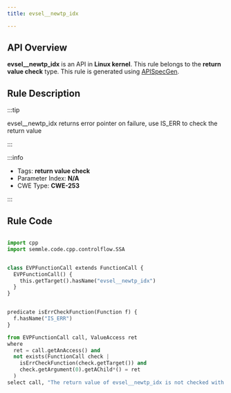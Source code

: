 ```yaml
---
title: evsel__newtp_idx

---
```



## API Overview
**evsel__newtp_idx** is an API in **Linux kernel**. This rule belongs to the **return value check** type. This rule is generated using [APISpecGen](../../tools/APISpecGen).
## Rule Description

:::tip

evsel__newtp_idx returns error pointer on failure, use IS_ERR to check the return value

:::

:::info

- Tags: **return value check**
- Parameter Index: **N/A**
- CWE Type: **CWE-253**

:::

## Rule Code
```python

import cpp
import semmle.code.cpp.controlflow.SSA


class EVPFunctionCall extends FunctionCall {
  EVPFunctionCall() {
    this.getTarget().hasName("evsel__newtp_idx")
  }
}


predicate isErrCheckFunction(Function f) {
  f.hasName("IS_ERR") 
}

from EVPFunctionCall call, ValueAccess ret
where
  ret = call.getAnAccess() and
  not exists(FunctionCall check |
    isErrCheckFunction(check.getTarget()) and
    check.getArgument(0).getAChild*() = ret
  )
select call, "The return value of evsel__newtp_idx is not checked with IS_ERR."
    
```